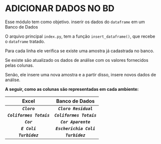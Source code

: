 # ADICIONAR DADOS NO BD

Esse módulo tem como objetivo. inserir os dados do `dataframe` em um Banco de Dados

O arquivo principal `index.py`, tem a função `insert_dataframe()`, que recebe o `dataframe` tratado.

Para cada linha ele verifica se existe uma amostra já cadastrada no banco.

Se existe são atualizado os dados de análise com os valores fornecidos pelas colunas.

Senão, ele insere uma nova amostra e a partir disso, insere novos dados de análise.

**A seguir, como as colunas são representadas em cada ambiente:**

|           Excel           |      Banco de Dados       |
| :-----------------------: | :-----------------------: |
|       _**`Cloro`**_       |  _**`Cloro Residual`**_   |
| _**`Coliformes Totais`**_ | _**`Coliformes Totais`**_ |
|        _**`Cor`**_        |   _**`Cor Aparente`**_    |
|      _**`E Coli`**_       | _**`Escherichia Coli`**_  |
|     _**`Turbidez`**_      |     _**`Turbidez`**_      |
